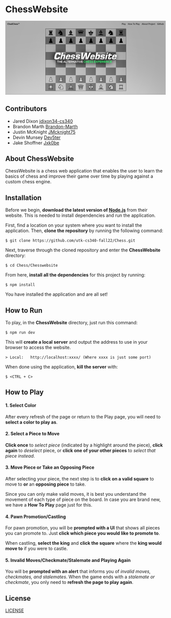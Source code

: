 # ChessWebsite
![ChessWebsite](chessWebsiteGraphic.png)

## Contributors
* Jared Dixon [jdixon34-cs340](https://github.com/jdixon34-cs340)
* Brandon Marth [Brandon-Marth](https://github.com/Brandon-Marth)
* Justin McKnight [JMcknight75](https://github.com/JMcknight75)
* Devin Munsey [Dev5ter](https://github.com/Dev5ter)
* Jake Shoffner [Jxk0be](https://github.com/Jxk0be)

## About ChessWebsite
ChessWebsite is a chess web application that enables the user to learn the basics of chess and improve their game over time by playing against a custom chess engine.

## Installation
Before we begin, **download the latest version of [Node.js](https://nodejs.org/en/)** from their website. This is needed to install dependencies and run the application.

First, find a location on your system where you want to install the application. Then, **clone the repository** by running the following command:
```
$ git clone https://github.com/utk-cs340-fall22/Chess.git
```
Next, traverse through the cloned repository and enter the **ChessWebsite** directory:
```
$ cd Chess/Chesswebsite
```
From here, **install all the dependencies** for this project by running:
```
$ npm install
```
You have installed the application and are all set! 

## How to Run

To play, in the **ChessWebsite** directory, just run this command:
```
$ npm run dev
```
This will **create a local server** and output the address to use in your browser to access the website.
```
> Local:   http://localhost:xxxx/ (Where xxxx is just some port)
```

When done using the application, **kill the server** with:
```
$ <CTRL + C>
```

## How to Play
#### 1. Select Color
After every refresh of the page or return to the Play page, you will need to **select a color to play as**.

#### 2. Select a Piece to Move
**Click once** to *select piece* (indicated by a highlight around the piece), **click again** to *deselect* piece, or **click one of your other pieces** to *select that piece instead*.

#### 3. Move Piece or Take an Opposing Piece
After selecting your piece, the next step is to **click on a valid square** to move to **or** an **opposing piece** to take.

Since you can only make valid moves, it is best you understand the movement of each type of piece on the board. In case you are brand new, we have a **How To Play** page just for this.

#### 4. Pawn Promotion/Castling
For pawn promotion, you will be **prompted with a UI** that shows all pieces you can promote to. Just **click which piece you would like to promote to**.

When castling, **select the king** and **click the square** where the **king would move to** if you were to castle.

#### 5. Invalid Moves/Checkmate/Stalemate and Playing Again
You will be **prompted with an alert** that informs you of *invalid moves, checkmates, and stalemates*. When the game ends with a *stalemate or checkmate*, you only need to **refresh the page to play again**.

## License
[LICENSE](LICENSE)
